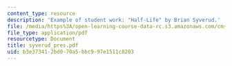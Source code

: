 ```yaml
---
content_type: resource
description: 'Example of student work: "Half-Life" by Brian Syverud.'
file: /media/https%3A/open-learning-course-data-rc.s3.amazonaws.com/cms-600-videogame-theory-and-analysis-fall-2007/b3e373412bd070a5bbc997e1511c8203_syverud_pres.pdf
file_type: application/pdf
resourcetype: Document
title: syverud_pres.pdf
uid: b3e37341-2bd0-70a5-bbc9-97e1511c8203
---
```

